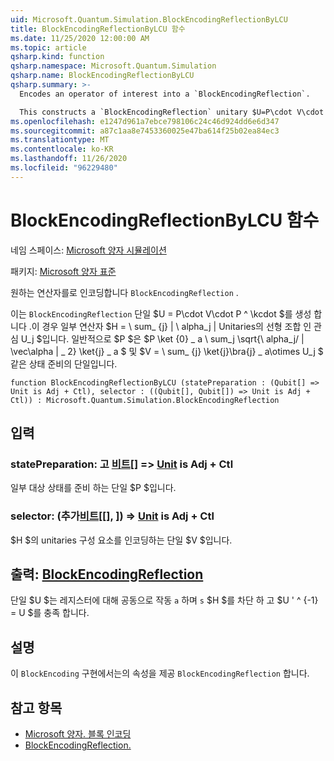 ```yaml
---
uid: Microsoft.Quantum.Simulation.BlockEncodingReflectionByLCU
title: BlockEncodingReflectionByLCU 함수
ms.date: 11/25/2020 12:00:00 AM
ms.topic: article
qsharp.kind: function
qsharp.namespace: Microsoft.Quantum.Simulation
qsharp.name: BlockEncodingReflectionByLCU
qsharp.summary: >-
  Encodes an operator of interest into a `BlockEncodingReflection`.

  This constructs a `BlockEncodingReflection` unitary $U=P\cdot V\cdot P^\dagger$ that encodes some operator $H=\sum_{j}|\alpha_j|U_j$ of interest that is a linear combination of unitaries. Typically, $P$ is a state preparation unitary such that $P\ket{0}\_a\sum_j\sqrt{\alpha_j/\|\vec\alpha\|\_2}\ket{j}\_a$, and $V=\sum_{j}\ket{j}\bra{j}\_a\otimes U_j$.
ms.openlocfilehash: e1247d961a7ebce798106c24c46d924dd6e6d347
ms.sourcegitcommit: a87c1aa8e7453360025e47ba614f25b02ea84ec3
ms.translationtype: MT
ms.contentlocale: ko-KR
ms.lasthandoff: 11/26/2020
ms.locfileid: "96229480"
---
```

# <a name="blockencodingreflectionbylcu-function"></a>BlockEncodingReflectionByLCU 함수

네임 스페이스: [Microsoft 양자 시뮬레이션](xref:Microsoft.Quantum.Simulation)

패키지: [Microsoft 양자 표준](https://nuget.org/packages/Microsoft.Quantum.Standard)


원하는 연산자를로 인코딩합니다 `BlockEncodingReflection` .

이는 `BlockEncodingReflection` 단일 $U = P\cdot V\cdot P ^ \kcdot $를 생성 합니다 .이 경우 일부 연산자 $H = \ sum_ {j} | \ alpha_j | Unitaries의 선형 조합 인 관심 U_j $입니다. 일반적으로 $P $은 $P \ket {0} \_ a \ sum_j \sqrt{\ alpha_j/ \| \vec\alpha \| \_ 2} \ket{j} \_ a $ 및 $V = \ sum_ {j} \ket{j}\bra{j} \_ a\otimes U_j $ 같은 상태 준비의 단일입니다.

```qsharp
function BlockEncodingReflectionByLCU (statePreparation : (Qubit[] => Unit is Adj + Ctl), selector : ((Qubit[], Qubit[]) => Unit is Adj + Ctl)) : Microsoft.Quantum.Simulation.BlockEncodingReflection
```


## <a name="input"></a>입력

### <a name="statepreparation--qubit--unit--is-adj--ctl"></a>statePreparation: 고 [비트](xref:microsoft.quantum.lang-ref.qubit)[] => [Unit](xref:microsoft.quantum.lang-ref.unit)  is Adj + Ctl

일부 대상 상태를 준비 하는 단일 $P $입니다.


### <a name="selector--qubitqubit--unit--is-adj--ctl"></a>selector: (추가[비트](xref:microsoft.quantum.lang-ref.qubit)[[], [](xref:microsoft.quantum.lang-ref.qubit)]) => [Unit](xref:microsoft.quantum.lang-ref.unit) is Adj + Ctl

$H $의 unitaries 구성 요소를 인코딩하는 단일 $V $입니다.



## <a name="output--blockencodingreflection"></a>출력: [BlockEncodingReflection](xref:Microsoft.Quantum.Simulation.BlockEncodingReflection)

단일 $U $는 레지스터에 대해 공동으로 작동 `a` 하며 `s` $H $를 차단 하 고 $U ' ^ {-1} = U $를 충족 합니다.

## <a name="remarks"></a>설명

이 `BlockEncoding` 구현에서는의 속성을 제공 `BlockEncodingReflection` 합니다.

## <a name="see-also"></a>참고 항목

- [Microsoft 양자. 블록 인코딩](xref:Microsoft.Quantum.Simulation.BlockEncoding)
- [BlockEncodingReflection.](xref:Microsoft.Quantum.Simulation.BlockEncodingReflection)